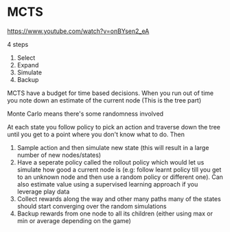# MCTS
https://www.youtube.com/watch?v=onBYsen2_eA

4 steps
1. Select
2. Expand
3. Simulate 
4. Backup


MCTS have a budget for time based decisions. When you run out of time you note down an estimate of the current node (This is the tree part)

Monte Carlo means there's some randomness involved

At each state you follow policy to pick an action and traverse down the tree until you get to a point where you don't know what to do. Then
1. Sample action and then simulate new state (this will result in a large number of new nodes/states)
2. Have a seperate policy called the rollout policy which would let us simulate how good a current node is (e.g: follow learnt policy till you get to an unknown node and then use a random policy or different one). Can also estimate value using a supervised learning approach if you leverage play data
3. Collect rewards along the way and other many paths many of the states should start converging over the random simulations
4. Backup rewards from one node to all its children (either using max or min or average depending on the game)